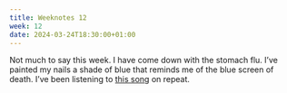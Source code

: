 ```yaml
---
title: Weeknotes 12
week: 12
date: 2024-03-24T18:30:00+01:00
--- 
```


Not much to say this week. I have come down with the stomach flu. I’ve painted my nails a shade of blue that reminds me of the blue screen of death. I’ve been listening to [this song](https://open.spotify.com/album/2Msefc9DYHFMTNY6zuCOIm ) on repeat. 